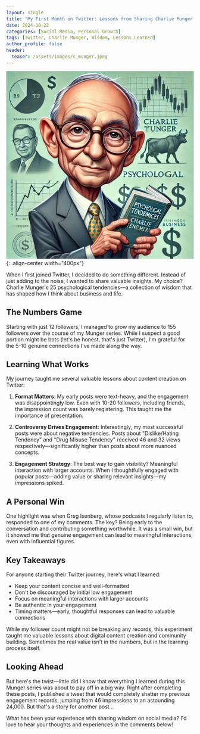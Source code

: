 ```yaml
---
layout: single
title: "My First Month on Twitter: Lessons from Sharing Charlie Munger's Wisdom"
date: 2024-10-22
categories: [Social Media, Personal Growth]
tags: [Twitter, Charlie Munger, Wisdom, Lessons Learned]
author_profile: false
header:
  teaser: /assets/images/c_munger.jpeg
---
```


![Charlie Munger](/assets/images/c_munger.jpeg){: .align-center width="400px"}

When I first joined Twitter, I decided to do something different. Instead of just adding to the noise, I wanted to share valuable insights. My choice? Charlie Munger's 25 psychological tendencies—a collection of wisdom that has shaped how I think about business and life.

## The Numbers Game

Starting with just 12 followers, I managed to grow my audience to 155 followers over the course of my Munger series. While I suspect a good portion might be bots (let's be honest, that's just Twitter), I'm grateful for the 5-10 genuine connections I've made along the way.

## Learning What Works

My journey taught me several valuable lessons about content creation on Twitter:

1. **Format Matters**: My early posts were text-heavy, and the engagement was disappointingly low. Even with 10-20 followers, including friends, the impression count was barely registering. This taught me the importance of presentation.

2. **Controversy Drives Engagement**: Interestingly, my most successful posts were about negative tendencies. Posts about "Dislike/Hating Tendency" and "Drug Misuse Tendency" received 46 and 32 views respectively—significantly higher than posts about more nuanced concepts.

3. **Engagement Strategy**: The best way to gain visibility? Meaningful interaction with larger accounts. When I thoughtfully engaged with popular posts—adding value or sharing relevant insights—my impressions spiked.

## A Personal Win

One highlight was when Greg Isenberg, whose podcasts I regularly listen to, responded to one of my comments. The key? Being early to the conversation and contributing something worthwhile. It was a small win, but it showed me that genuine engagement can lead to meaningful interactions, even with influential figures.

## Key Takeaways

For anyone starting their Twitter journey, here's what I learned:

- Keep your content concise and well-formatted
- Don't be discouraged by initial low engagement
- Focus on meaningful interactions with larger accounts
- Be authentic in your engagement
- Timing matters—early, thoughtful responses can lead to valuable connections

While my follower count might not be breaking any records, this experiment taught me valuable lessons about digital content creation and community building. Sometimes the real value isn't in the numbers, but in the learning process itself.

## Looking Ahead

But here's the twist—little did I know that everything I learned during this Munger series was about to pay off in a big way. Right after completing these posts, I published a tweet that would completely shatter my previous engagement records, jumping from 46 impressions to an astounding 24,000. But that's a story for another post...

What has been your experience with sharing wisdom on social media? I'd love to hear your thoughts and experiences in the comments below!
